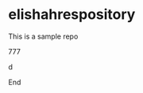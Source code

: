 # elishahrespository
This is a sample repo




777

d




End
    
    
    
    
    
    
    
    
    
    
    
    
    
    
    
    
